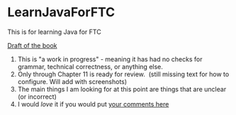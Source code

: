 # LearnJavaForFTC
This is for learning Java for FTC

[Draft of the book](LearnJavaForFTC.pdf)

1. This is "a work in progress" - meaning it has had no checks for grammar, technical correctness, or anything else.
2. Only through Chapter 11 is ready for review.  (still missing text for how to configure.  Will add with screenshots)
3. The main things I am looking for at this point are things that are unclear (or incorrect)
4. I would *love* it if you would put [your comments here](https://github.com/alan412/LearnJavaForFTC/issues/new?assignees=&labels=&template=book-comments.md&title=)   